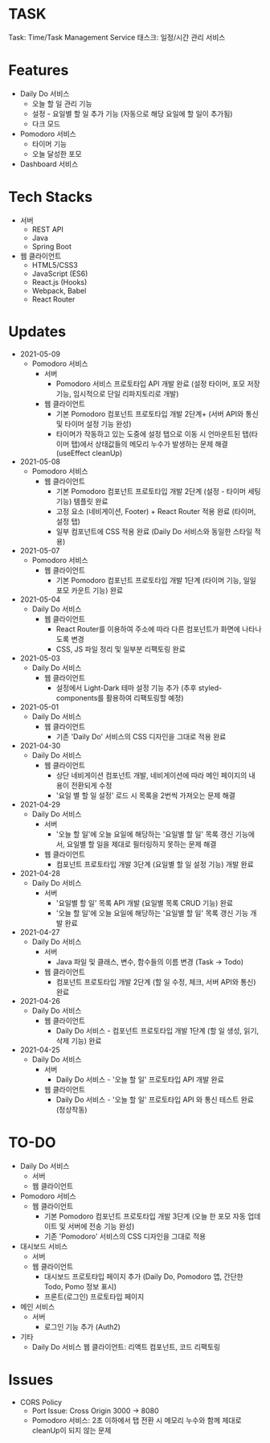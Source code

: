 # TASK
Task: Time/Task Management Service
태스크: 일정/시간 관리 서비스

# Features
+ Daily Do 서비스
    + 오늘 할 일 관리 기능
    + 설정 - 요일별 할 일 추가 기능 (자동으로 해당 요일에 할 일이 추가됨)
    + 다크 모드
+ Pomodoro 서비스
    + 타이머 기능
    + 오늘 달성한 포모
+ Dashboard 서비스

# Tech Stacks
+ 서버
    + REST API
    + Java
    + Spring Boot
+ 웹 클라이언트
    + HTML5/CSS3
    + JavaScript (ES6)
    + React.js (Hooks)
    + Webpack, Babel
    + React Router
    
# Updates
+ 2021-05-09
    + Pomodoro 서비스
        + 서버
            + Pomodoro 서비스 프로토타입 API 개발 완료 (설정 타이머, 포모 저장 기능, 임시적으로 단일 리파지토리로 개발)
        + 웹 클라이언트
            + 기본 Pomodoro 컴포넌트 프로토타입 개발 2단계+ (서버 API와 통신 및 타이머 설정 기능 완성)
            + 타이머가 작동하고 있는 도중에 설정 탭으로 이동 시 언마운트된 탭(타이머 탭)에서 상태값들의 메모리 누수가 발생하는 문제 해결 (useEffect cleanUp)
+ 2021-05-08
    + Pomodoro 서비스
        + 웹 클라이언트
            + 기본 Pomodoro 컴포넌트 프로토타입 개발 2단계 (설정 - 타이머 세팅 기능) 템플릿 완료
            + 고정 요소 (네비게이션, Footer) + React Router 적용 완료 (타이머, 설정 탭)
            + 일부 컴포넌트에 CSS 적용 완료 (Daily Do 서비스와 동일한 스타일 적용)
+ 2021-05-07
    + Pomodoro 서비스
        + 웹 클라이언트
            + 기본 Pomodoro 컴포넌트 프로토타입 개발 1단계 (타이머 기능, 일일 포모 카운트 기능) 완료
+ 2021-05-04
    + Daily Do 서비스
        + 웹 클라이언트
            + React Router를 이용하여 주소에 따라 다른 컴포넌트가 화면에 나타나도록 변경
            + CSS, JS 파일 정리 및 일부분 리팩토링 완료
+ 2021-05-03
    + Daily Do 서비스
        + 웹 클라이언트
            + 설정에서 Light-Dark 테마 설정 기능 추가 (추후 styled-components를 활용하여 리팩토링할 예정)
+ 2021-05-01
    + Daily Do 서비스
        + 웹 클라이언트
            + 기존 'Daily Do' 서비스의 CSS 디자인을 그대로 적용 완료
+ 2021-04-30
    + Daily Do 서비스
        + 웹 클라이언트
            + 상단 네비게이션 컴포넌트 개발, 네비게이션에 따라 메인 페이지의 내용이 전환되게 수정
            + '요일 별 할 일 설정' 로드 시 목록을 2번씩 가져오는 문제 해결
+ 2021-04-29
    + Daily Do 서비스
        + 서버
            + '오늘 할 일'에 오늘 요일에 해당하는 '요일별 할 일' 목록 갱신 기능에서, 요일별 할 일을 제대로 필터링하지 못하는 문제 해결
        + 웹 클라이언트
            + 컴포넌트 프로토타입 개발 3단계 (요일별 할 일 설정 기능) 개발 완료
+ 2021-04-28
    + Daily Do 서비스
        + 서버
            + '요일별 할 일' 목록 API 개발 (요일별 목록 CRUD 기능) 완료
            + '오늘 할 일'에 오늘 요일에 해당하는 '요일별 할 일' 목록 갱신 기능 개발 완료
+ 2021-04-27
    + Daily Do 서비스
        + 서버
            + Java 파일 및 클래스, 변수, 함수들의 이름 변경 (Task -> Todo)
        + 웹 클라이언트
            + 컴포넌트 프로토타입 개발 2단계 (할 일 수정, 체크, 서버 API와 통신) 완료
+ 2021-04-26
    + Daily Do 서비스
        + 웹 클라이언트
            + Daily Do 서비스 - 컴포넌트 프로토타입 개발 1단계 (할 일 생성, 읽기, 삭제 기능) 완료
+ 2021-04-25
    + Daily Do 서비스
        + 서버
            + Daily Do 서비스 - '오늘 할 일' 프로토타입 API 개발 완료
        + 웹 클라이언트
            + Daily Do 서비스 - '오늘 할 일' 프로토타입 API 와 통신 테스트 완료 (정상작동)

# TO-DO
+ Daily Do 서비스
    + 서버
    + 웹 클라이언트
+ Pomodoro 서비스
    + 웹 클라이언트
        + 기본 Pomodoro 컴포넌트 프로토타입 개발 3단계 (오늘 한 포모 자동 업데이트 및 서버에 전송 기능 완성)
        + 기존 'Pomodoro' 서비스의 CSS 디자인을 그대로 적용
+ 대시보드 서비스
    + 서버
    + 웹 클라이언트
        + 대시보드 프로토타입 페이지 추가 (Daily Do, Pomodoro 앱, 간단한 Todo, 
        Pomo 정보 표시)
        + 프론트(로그인) 프로토타입 페이지 
+ 메인 서비스
    + 서버
        + 로그인 기능 추가 (Auth2)
+ 기타
    + Daily Do 서비스 웹 클라이언트: 리액트 컴포넌트, 코드 리팩토링

# Issues
+ CORS Policy
    + Port Issue: Cross Origin 3000 -> 8080
    + Pomodoro 서비스: 2초 이하에서 탭 전환 시 메모리 누수와 함께 제대로 cleanUp이 되지 않는 문제
